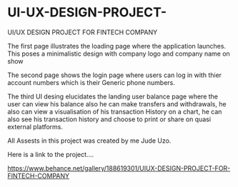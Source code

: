 # UI-UX-DESIGN-PROJECT-
UI/UX DESIGN PROJECT FOR FINTECH COMPANY 

The first page illustrates the loading page where the application launches. This poses a minimalistic design with company logo and company name on show

The second page shows the login page where users can log in with thier account numbers which is their Generic phone numbers.

The third UI desing elucidates the landing user balance page where the user can view his balance also he can make transfers and withdrawals, he also can view a visualisation of his transaction History on a chart, he can also see his transaction history and choose to print or share on quasi external platforms.

All Assests in this project was created by me Jude Uzo.

Here is a link to the project....

https://www.behance.net/gallery/188619301/UIUX-DESIGN-PROJECT-FOR-FINTECH-COMPANY
